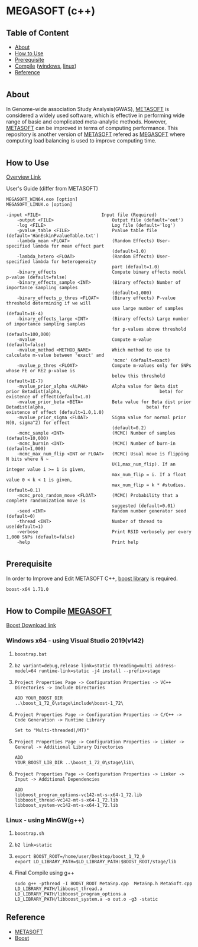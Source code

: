 # MEGASOFT (c++)

## Table of Content
- [About](#about)
- [How to Use](#use)
- [Prerequisite](#prerequisite)
- [Compile](#compile) ([windows](#windows), [linux](#linux))
- [Reference](#reference)

#
## About <a name="about"></a>
In Genome-wide association Study Analysis(GWAS), <a href="http://genetics.cs.ucla.edu/meta/">METASOFT</a> is considered a widely used software, which is effective in performing wide range of basic and complicated meta-analytic methods. However, <a href="http://genetics.cs.ucla.edu/meta/">METASOFT</a> can be improved in terms of computing performance. This repository is another version of <a href="http://genetics.cs.ucla.edu/meta/">METASOFT</a> refered as <a href="https://github.com/JuhunC/MEGASOFT">MEGASOFT</a> where computing load balancing is used to improve computing time.

#

## How to Use<a name="use"></a>

<a href="http://genetics.cs.ucla.edu/meta/">Overview Link</a>

User's Guide (differ from METASOFT)
```
MEGASOFT_WIN64.exe [option]
MEGASOFT_LINUX.o [option]

-input <FILE>                       Input file (Required)
    -output <FILE>                      Output file (default='out')
    -log <FILE>                         Log file (default='log')
    -pvalue_table <FILE>                Pvalue table file (default='HanEskinPvalueTable.txt')
    -lambda_mean <FLOAT>                (Random Effects) User-specified lambda for mean effect part
                                        (default=1.0)
    -lambda_hetero <FLOAT>              (Random Effects) User-specified lambda for heterogeneity
                                        part (default=1.0)
    -binary_effects                     Compute binary effects model p-value (default=false)
    -binary_effects_sample <INT>        (Binary effects) Number of importance sampling samples
                                        (default=1,000)
    -binary_effects_p_thres <FLOAT>     (Binary effects) P-value threshold determining if we will
                                        use large number of samples (default=1E-4)
    -binary_effects_large <INT>         (Binary effects) Large number of importance sampling samples
                                        for p-values above threshold (default=100,000)
    -mvalue                             Compute m-value (default=false)
    -mvalue_method <METHOD_NAME>        Which method to use to calculate m-value between 'exact' and
                                        'mcmc' (default=exact)
    -mvalue_p_thres <FLOAT>             Compute m-values only for SNPs whose FE or RE2 p-value is
                                        below this threshold (default=1E-7)
    -mvalue_prior_alpha <ALPHA>         Alpha value for Beta dist prior Betadist(alpha,                                     beta) for existence of effect(default=1.0)
    -mvalue_prior_beta <BETA>           Beta value for Beta dist prior Betadist(alpha,                                      beta) for existence of effect (default=1.0,1.0)
    -mvalue_prior_sigma <FLOAT>         Sigma value for normal prior N(0, sigma^2) for effect
                                        (default=0.2)
    -mcmc_sample <INT>                  (MCMC) Number of samples (default=10,000)
    -mcmc_burnin <INT>                  (MCMC) Number of burn-in (default=1,000)
    -mcmc_max_num_flip <INT or FLOAT>   (MCMC) Usual move is flipping N bits where N ~
                                        U(1,max_num_flip). If an integer value i >= 1 is given,
                                        max_num_flip = i. If a float value 0 < k < 1 is given,
                                        max_num_flip = k * #studies. (default=0.1)
    -mcmc_prob_random_move <FLOAT>      (MCMC) Probability that a complete randomization move is
                                        suggested (default=0.01)
    -seed <INT>                         Random number generator seed (default=0)
    -thread <INT>                       Number of thread to use(default=1)
    -verbose                            Print RSID verbosely per every 1,000 SNPs (default=false)
    -help                               Print help
```
#
## Prerequisite<a name="prerequisite"></a>
In order to Improve and Edit METASOFT C++, <a href="https://www.boost.org/">boost library</a> is required.
```
boost-x64 1.71.0
```
#
## How to Compile <a href="https://github.com/JuhunC/MEGASOFT">MEGASOFT</a><a name="compile"></a>
<a href="https://www.boost.org/users/download/">Boost Download link</a>

### Windows x64<a name="windows"></a> - using Visual Studio 2019(v142)
1. `boostrap.bat`

2. `b2 variant=debug,release link=static threading=multi address-model=64 runtime-link=static -j4 install --prefix=stage`
3. `Project Properties Page -> Configuration Properties -> VC++ Directories -> Include Directories`
    ``` 
    ADD YOUR_BOOST_DIR 
    ..\boost_1_72_0\stage\include\boost-1_72\
    ```
4. `Project Properties Page -> Configuration Properties -> C/C++ -> Code Generation -> Runtime Library`
    ```
    Set to "Multi-threaded(/MT)"
    ```
5. `Project Properties Page -> Configuration Properties -> Linker -> General -> Additional Library Directories`
    ```
    ADD 
    YOUR_BOOST_LIB_DIR ..\boost_1_72_0\stage\lib\
    ```
6. `Project Properties Page -> Configuration Properties -> Linker -> Input -> Additional Dependencies`
    ```
    ADD
    libboost_program_options-vc142-mt-s-x64-1_72.lib
    libboost_thread-vc142-mt-s-x64-1_72.lib
    libboost_system-vc142-mt-s-x64-1_72.lib
    ```
### Linux - using MinGW(g++)<a name="linux"></a>
1. `boostrap.sh`

2. `b2 link=static`

3.  ```
    export BOOST_ROOT=/home/user/Desktop/boost_1_72_0
    export LD_LIBRARY_PATH=$LD_LIBRARY_PATH:$BOOST_ROOT/stage/lib
    ```
4. Final Compile using g++
    ```
    sudo g++ -pthread -I BOOST_ROOT MetaSnp.cpp  MetaSnp.h MetaSoft.cpp LD_LIBRARY_PATH/libboost_thread.a LD_LIBRARY_PATH/libboost_program_options.a LD_LIBRARY_PATH/libboost_system.a -o out.o -g3 -static
    ```


## Reference <a name="reference"></a>

- <a href="http://genetics.cs.ucla.edu/meta/">METASOFT</a>
- <a href="https://www.boost.org/">Boost</a>
